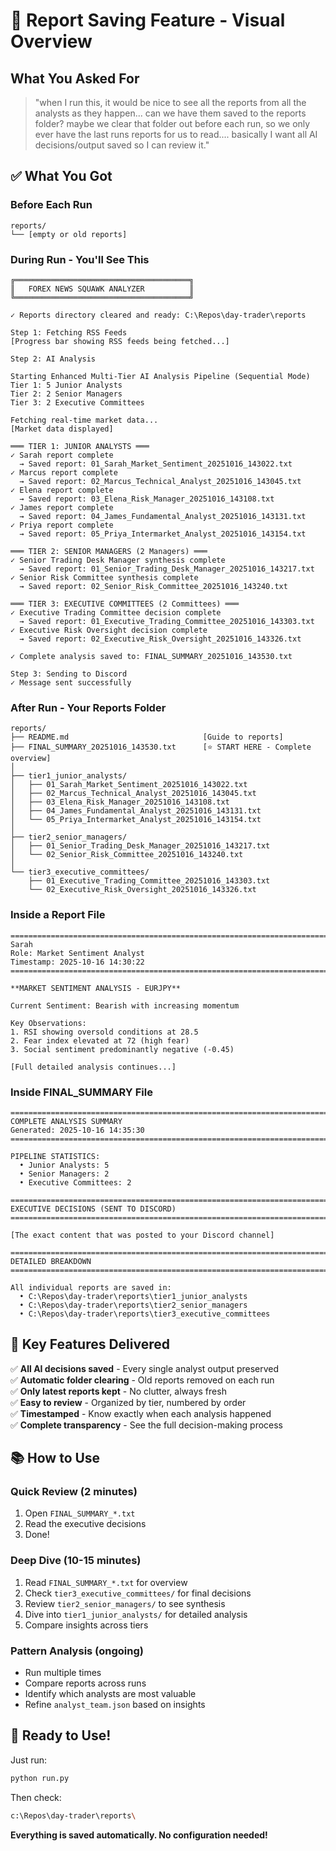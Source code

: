# 🎉 Report Saving Feature - Visual Overview

## What You Asked For

> "when I run this, it would be nice to see all the reports from all the analysts as they happen... 
> can we have them saved to the reports folder? maybe we clear that folder out before each run, 
> so we only ever have the last runs reports for us to read.... basically I want all AI 
> decisions/output saved so I can review it."

## ✅ What You Got

### Before Each Run
```
reports/
└── [empty or old reports]
```

### During Run - You'll See This
```console
╔═══════════════════════════════════════╗
║   FOREX NEWS SQUAWK ANALYZER          ║
╚═══════════════════════════════════════╝

✓ Reports directory cleared and ready: C:\Repos\day-trader\reports

Step 1: Fetching RSS Feeds
[Progress bar showing RSS feeds being fetched...]

Step 2: AI Analysis

Starting Enhanced Multi-Tier AI Analysis Pipeline (Sequential Mode)
Tier 1: 5 Junior Analysts
Tier 2: 2 Senior Managers
Tier 3: 2 Executive Committees

Fetching real-time market data...
[Market data displayed]

═══ TIER 1: JUNIOR ANALYSTS ═══
✓ Sarah report complete
  → Saved report: 01_Sarah_Market_Sentiment_20251016_143022.txt
✓ Marcus report complete
  → Saved report: 02_Marcus_Technical_Analyst_20251016_143045.txt
✓ Elena report complete
  → Saved report: 03_Elena_Risk_Manager_20251016_143108.txt
✓ James report complete
  → Saved report: 04_James_Fundamental_Analyst_20251016_143131.txt
✓ Priya report complete
  → Saved report: 05_Priya_Intermarket_Analyst_20251016_143154.txt

═══ TIER 2: SENIOR MANAGERS (2 Managers) ═══
✓ Senior Trading Desk Manager synthesis complete
  → Saved report: 01_Senior_Trading_Desk_Manager_20251016_143217.txt
✓ Senior Risk Committee synthesis complete
  → Saved report: 02_Senior_Risk_Committee_20251016_143240.txt

═══ TIER 3: EXECUTIVE COMMITTEES (2 Committees) ═══
✓ Executive Trading Committee decision complete
  → Saved report: 01_Executive_Trading_Committee_20251016_143303.txt
✓ Executive Risk Oversight decision complete
  → Saved report: 02_Executive_Risk_Oversight_20251016_143326.txt

✓ Complete analysis saved to: FINAL_SUMMARY_20251016_143530.txt

Step 3: Sending to Discord
✓ Message sent successfully
```

### After Run - Your Reports Folder
```
reports/
├── README.md                              [Guide to reports]
├── FINAL_SUMMARY_20251016_143530.txt      [⭐ START HERE - Complete overview]
│
├── tier1_junior_analysts/
│   ├── 01_Sarah_Market_Sentiment_20251016_143022.txt
│   ├── 02_Marcus_Technical_Analyst_20251016_143045.txt
│   ├── 03_Elena_Risk_Manager_20251016_143108.txt
│   ├── 04_James_Fundamental_Analyst_20251016_143131.txt
│   └── 05_Priya_Intermarket_Analyst_20251016_143154.txt
│
├── tier2_senior_managers/
│   ├── 01_Senior_Trading_Desk_Manager_20251016_143217.txt
│   └── 02_Senior_Risk_Committee_20251016_143240.txt
│
└── tier3_executive_committees/
    ├── 01_Executive_Trading_Committee_20251016_143303.txt
    └── 02_Executive_Risk_Oversight_20251016_143326.txt
```

### Inside a Report File
```
================================================================================
Sarah
Role: Market Sentiment Analyst
Timestamp: 2025-10-16 14:30:22
================================================================================

**MARKET SENTIMENT ANALYSIS - EURJPY**

Current Sentiment: Bearish with increasing momentum

Key Observations:
1. RSI showing oversold conditions at 28.5
2. Fear index elevated at 72 (high fear)
3. Social sentiment predominantly negative (-0.45)

[Full detailed analysis continues...]
```

### Inside FINAL_SUMMARY File
```
================================================================================
COMPLETE ANALYSIS SUMMARY
Generated: 2025-10-16 14:35:30
================================================================================

PIPELINE STATISTICS:
  • Junior Analysts: 5
  • Senior Managers: 2
  • Executive Committees: 2

================================================================================
EXECUTIVE DECISIONS (SENT TO DISCORD)
================================================================================

[The exact content that was posted to your Discord channel]

================================================================================
DETAILED BREAKDOWN
================================================================================

All individual reports are saved in:
  • C:\Repos\day-trader\reports\tier1_junior_analysts
  • C:\Repos\day-trader\reports\tier2_senior_managers
  • C:\Repos\day-trader\reports\tier3_executive_committees
```

## 🎯 Key Features Delivered

✅ **All AI decisions saved** - Every single analyst output preserved  
✅ **Automatic folder clearing** - Old reports removed on each run  
✅ **Only latest reports kept** - No clutter, always fresh  
✅ **Easy to review** - Organized by tier, numbered by order  
✅ **Timestamped** - Know exactly when each analysis happened  
✅ **Complete transparency** - See the full decision-making process  

## 📚 How to Use

### Quick Review (2 minutes)
1. Open `FINAL_SUMMARY_*.txt`
2. Read the executive decisions
3. Done!

### Deep Dive (10-15 minutes)
1. Read `FINAL_SUMMARY_*.txt` for overview
2. Check `tier3_executive_committees/` for final decisions
3. Review `tier2_senior_managers/` to see synthesis
4. Dive into `tier1_junior_analysts/` for detailed analysis
5. Compare insights across tiers

### Pattern Analysis (ongoing)
- Run multiple times
- Compare reports across runs
- Identify which analysts are most valuable
- Refine `analyst_team.json` based on insights

## 🚀 Ready to Use!

Just run:
```bash
python run.py
```

Then check:
```bash
c:\Repos\day-trader\reports\
```

**Everything is saved automatically. No configuration needed!**
